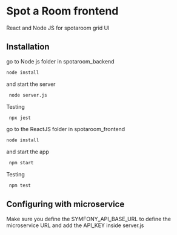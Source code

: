 # Spot a Room frontend

React and Node JS for spotaroom grid UI
## Installation

go to Node js folder in spotaroom_backend

```bash
node install
```
and start the server

```bash
 node server.js
```

Testing
```bash
 npx jest
```


go to the ReactJS folder in spotaroom_frontend

```bash
node install
```
and start the app

```bash
 npm start
```

Testing
```bash
 npm test
```

## Configuring with microservice

Make sure you define the SYMFONY_API_BASE_URL to define the microservice URL
and add the API_KEY inside server.js
